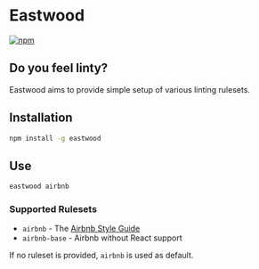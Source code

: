 # Eastwood

[![npm](https://img.shields.io/npm/v/eastwood.svg)](https://www.npmjs.com/package/eastwood)

## Do you feel linty?

Eastwood aims to provide simple setup of various linting rulesets.

## Installation

```bash
npm install -g eastwood
```

## Use

```bash
eastwood airbnb
```

### Supported Rulesets

* `airbnb` - The [Airbnb Style Guide](http://airbnb.io/javascript/)
* `airbnb-base` - Airbnb without React support

If no ruleset is provided, `airbnb` is used as default.
